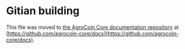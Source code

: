 Gitian building
================

This file was moved to [the AgroCoin Core documentation repository](https://github.com/agrocoin-core/docs/blob/master/gitian-building.md) at [https://github.com/agrocoin-core/docs](https://github.com/agrocoin-core/docs).
